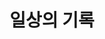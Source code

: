 ---
layout: list
title: 일상의 기록
slug: daily
menu: true
submenu: false
order: 1
description: >
  일상의 기록
---